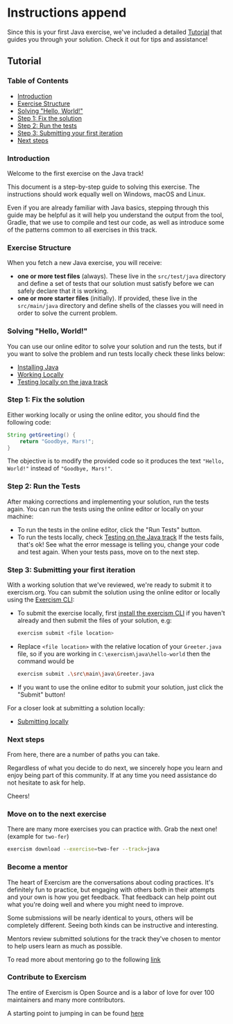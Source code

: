 # Instructions append

Since this is your first Java exercise, we've included a detailed [Tutorial](#tutorial) that guides you through your solution. Check it out for tips and assistance!

## Tutorial

### Table of Contents

- [Introduction](#introduction)
- [Exercise Structure](#exercise-structure)
- [Solving "Hello, World!"](#solving-hello-world)
- [Step 1: Fix the solution](#step-1-fix-the-solution)
- [Step 2: Run the tests](#step-2-run-the-tests)
- [Step 3: Submitting your first iteration](#step-3-submitting-your-first-iteration)
- [Next steps](#next-steps)

### Introduction

Welcome to the first exercise on the Java track!

This document is a step-by-step guide to solving this exercise. The instructions should work equally well on Windows, macOS and Linux.

Even if you are already familiar with Java basics, stepping through this guide may be helpful as it will help you understand the output from the tool, Gradle, that we use to compile and test our code, as well as introduce some of the patterns common to all exercises in this track.

### Exercise Structure

When you fetch a new Java exercise, you will receive:

- __one or more test files__ (always). These live in the `src/test/java` directory and define a set of tests that our solution must satisfy before we can safely declare that it is working.
- __one or more starter files__ (initially). If provided, these live in the `src/main/java` directory and define shells of the classes you will need in order to solve the current problem.

### Solving "Hello, World!"

You can use our online editor to solve your solution and run the tests, but if you want to solve the problem and run tests locally check these links below:

- [Installing Java](https://exercism.org/docs/tracks/java/installation)
- [Working Locally](https://exercism.org/docs/using/solving-exercises/working-locally)
- [Testing locally on the java track](https://exercism.org/docs/tracks/java/tests)

### Step 1: Fix the solution

Either working locally or using the online editor, you should find the following code:

```java
String getGreeting() {
    return "Goodbye, Mars!";
}
```

The objective is to modify the provided code so it produces the text `"Hello, World!"` instead of `"Goodbye, Mars!"`.

### Step 2: Run the Tests

After making corrections and implementing your solution, run the tests again.
You can run the tests using the online editor or locally on your machine:

- To run the tests in the online editor, click the "Run Tests" button.
- To run the tests locally, check [Testing on the Java track](https://exercism.org/docs/tracks/java/tests) If the tests fails, that's ok! See what the error message is telling you, change your code and test again. When your tests pass, move on to the next step.

### Step 3: Submitting your first iteration

With a working solution that we've reviewed, we're ready to submit it to exercism.org.
You can submit the solution using the online editor or locally using the [Exercism CLI](https://exercism.org/docs/using/solving-exercises/working-locally):

- To submit the exercise locally, first [install the exercism CLI](https://exercism.org/docs/using/solving-exercises/working-locally) if you haven't already  and then submit the files of your solution, e.g:

  ```sh
  exercism submit <file location>
  ```

- Replace `<file location>` with the relative location of your `Greeter.java` file, so if you are working in `C:\exercism\java\hello-world` then the command would be

  ```sh
  exercism submit .\src\main\java\Greeter.java
  ```

- If you want to use the online editor to submit your solution, just click the "Submit" button!

For a closer look at submitting a solution locally:

- [Submitting locally](https://exercism.org/docs/using/solving-exercises/working-locally)

### Next steps

From here, there are a number of paths you can take.

Regardless of what you decide to do next, we sincerely hope you learn and enjoy being part of this community. If at any time you need assistance do not hesitate to ask for help.

Cheers!

### Move on to the next exercise

There are many more exercises you can practice with.  Grab the next one! (example for `two-fer`)

```sh
exercism download --exercise=two-fer --track=java
```

### Become a mentor

The heart of Exercism are the conversations about coding practices. It's definitely fun to practice, but engaging with others both in their attempts and your own is how you get feedback. That feedback can help point out what you're doing well and where you might need to improve.

Some submissions will be nearly identical to yours, others will be completely different. Seeing both kinds can be instructive and interesting.

Mentors review submitted solutions for the track they've chosen to mentor to help users learn as much as possible.

To read more about mentoring go to the following [link][Mentoring]

### Contribute to Exercism

The entire of Exercism is Open Source and is a labor of love for over 100 maintainers and many more contributors.

A starting point to jumping in can be found [here][Contributing]

[Mentoring]: https://exercism.org/docs/mentoring
[Contributing]: https://github.com/exercism/docs/tree/main/building
